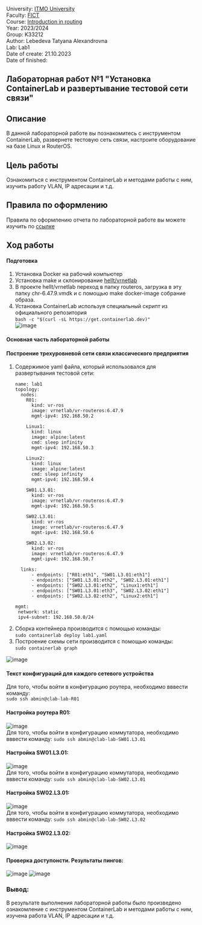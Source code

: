 University: [ITMO University](https://itmo.ru/ru/)  
Faculty: [FICT](https://fict.itmo.ru)     
Course: [Introduction in routing](https://github.com/itmo-ict-faculty/introduction-in-routing)     
Year: 2023/2024     
Group: K33212      
Author: Lebedeva Tatyana Alexandrovna      
Lab: Lab1       
Date of create: 21.10.2023       
Date of finished:        

## Лабораторная работ №1 "Установка ContainerLab и развертывание тестовой сети связи"   
## <a>Описание</a>   
В данной лабораторной работе вы познакомитесь с инструментом ContainerLab, развернете тестовую сеть связи, настроите оборудование на базе Linux и RouterOS.

## <a>Цель работы</a>   
Ознакомиться с инструментом ContainerLab и методами работы с ним, изучить работу VLAN, IP адресации и т.д.
## <a>Правила по оформлению</a> 
Правила по оформлению отчета по лабораторной работе вы можете изучить по <a href="https://itmo-ict-faculty.github.io/introduction-in-routing/education/labs2023_2024/reportdesign/">ссылке</a>
## <a>Ход работы</a>   
#### <a>Подготовка</a>   
1. Установка Docker на рабочий компьютер
2. Установка make и склонирование <a href="https://github.com/hellt/vrnetlab">hellt/vrnetlab</a>  
3. В проекте hellt/vrnetlab переход в папку routeros, загрузка в эту папку chr-6.47.9.vmdk и с помощью make docker-image собрание образа.
4. Установка ContainerLab используя специальный скрипт из официального репозитория       
   ```bash -c "$(curl -sL https://get.containerlab.dev)"```     
![image](https://github.com/tanyalebedeva/2023_2024-introduction_in_routing-k33212-lebedeva_t_a/assets/90707032/587d84f7-e231-428c-b02d-03a67676b791)

#### <a>Основная часть лабораторной работы</a>  
#### <a>Построение трехуровневой сети связи классического предприятия</a>  
1. Содержимое yaml файла, который использовался для развертывания тестовой сети:
    ```
    name: lab1
    topology:
      nodes:
        R01:
          kind: vr-ros
          image: vrnetlab/vr-routeros:6.47.9
          mgmt-ipv4: 192.168.50.2

        Linux1:
          kind: linux
          image: alpine:latest
          cmd: sleep infinity
          mgmt-ipv4: 192.168.50.3

        Linux2:
          kind: linux
          image: alpine:latest
          cmd: sleep infinity
          mgmt-ipv4: 192.168.50.4
      
        SW01.L3.01:
          kind: vr-ros
          image: vrnetlab/vr-routeros:6.47.9
          mgmt-ipv4: 192.168.50.5

        SW02.L3.01:
          kind: vr-ros
          image: vrnetlab/vr-routeros:6.47.9
          mgmt-ipv4: 192.168.50.6

        SW02.L3.02:
          kind: vr-ros
          image: vrnetlab/vr-routeros:6.47.9
          mgmt-ipv4: 192.168.50.7

      links:
          - endpoints: ["R01:eth1", "SW01.L3.01:eth1"]
          - endpoints: ["SW01.L3.01:eth2", "SW02.L3.01:eth1"]
          - endpoints: ["SW02.L3.01:eth2", "Linux1:eth1"]
          - endpoints: ["SW01.L3.01:eth3", "SW02.L3.02:eth1"]
          - endpoints: ["SW02.L3.02:eth2", "Linux2:eth1"]

    mgmt:
     network: static
     ipv4-subnet: 192.168.50.0/24
    ```
3. Сборка контейнера производится с помощью команды:    
   ```sudo containerlab deploy lab1.yaml```
5. Построение схемы сети производится с помощью команды:     
   ```sudo containerlab graph```

![image](https://github.com/tanyalebedeva/2023_2024-introduction_in_routing-k33212-lebedeva_t_a/assets/90707032/315932fe-de76-4dcb-acb9-1694814c7125)

#### <a>Текст конфигураций для каждого сетевого устройства</a>
Для того, чтобы войти в конфигурацию роутера, необходимо вввести команду:     
   ```sudo ssh abmin@clab-lab-R01```    
#### <a>Настройка роутера R01</a>:      
![image](https://github.com/tanyalebedeva/2023_2024-introduction_in_routing-k33212-lebedeva_t_a/assets/90707032/af072327-6cb8-4397-823d-74c87b497bdc)     
Для того, чтобы войти в конфигурацию коммутатора, необходимо вввести команду:
   ```sudo ssh abmin@clab-lab-SW01.L3.01```    
#### <a>Настройка SW01.L3.01</a>:    
![image](https://github.com/tanyalebedeva/2023_2024-introduction_in_routing-k33212-lebedeva_t_a/assets/90707032/f8479e1b-3d87-4b41-accb-39077b0d5c26)     
Для того, чтобы войти в конфигурацию коммутатора, необходимо вввести команду:
   ```sudo ssh abmin@clab-lab-SW02.L3.01```    
#### <a>Настройка SW02.L3.01</a>:
![image](https://github.com/tanyalebedeva/2023_2024-introduction_in_routing-k33212-lebedeva_t_a/assets/90707032/dc04b734-c1c4-4e30-ae0c-1d16300284c3)     
Для того, чтобы войти в конфигурацию коммутатора, необходимо вввести команду:
   ```sudo ssh abmin@clab-lab-SW02.L3.02```    
#### <a>Настройка SW02.L3.02</a>:
![image](https://github.com/tanyalebedeva/2023_2024-introduction_in_routing-k33212-lebedeva_t_a/assets/90707032/8068cf85-57c1-43cd-a72b-25f0b1f5428a)
#### <a>Проверка доступонсти. Результаты пингов</a>:
![image](https://github.com/tanyalebedeva/2023_2024-introduction_in_routing-k33212-lebedeva_t_a/assets/90707032/5bfff0ab-593f-4c55-a7f1-36d5f8c7a2c8)
![image](https://github.com/tanyalebedeva/2023_2024-introduction_in_routing-k33212-lebedeva_t_a/assets/90707032/ad57a3cd-34b6-44ee-889b-b11cfdb9ec30)

### <a>Вывод</a>:
В результате выполнения лабораторной работы было произведено ознакомление с инструментом ContainerLab и методами работы с ним, изучена работа VLAN, IP адресации и т.д.
